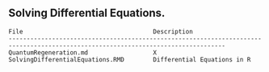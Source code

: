 ## Solving Differential Equations.

    File                                    Description
    ----------------------------------------------------------------------------------------------------------------------------------
    QuantumRegeneration.md                  X
    SolvingDifferentialEquations.RMD        Differential Equations in R

